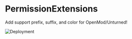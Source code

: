 # PermissionExtensions
Add support prefix, suffix, and color for OpenMod/Unturned!

![Deployment](https://github.com/DiFFoZ/PermissionExtensions/workflows/Deployment/badge.svg)
